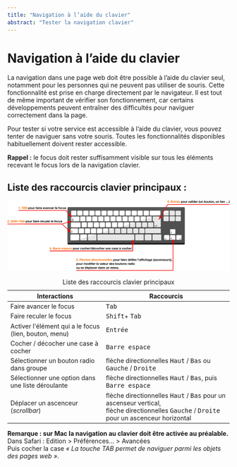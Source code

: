 ```yaml
---
title: "Navigation à l’aide du clavier"
abstract: "Tester la navigation clavier"
---
```


# Navigation à l’aide du clavier

La navigation dans une page web doit être possible à l’aide du clavier seul, notamment pour les personnes qui ne peuvent pas utiliser de souris. Cette fonctionnalité est prise en charge directement par le navigateur. Il est tout de même important de vérifier son fonctionnement, car certains développements peuvent entraîner des difficultés pour naviguer correctement dans la page.
  
Pour tester si votre service est accessible à l’aide du clavier, vous pouvez tenter de naviguer sans votre souris. Toutes les fonctionnalités disponibles habituellement doivent rester accessible.  

**Rappel&nbsp;:** le focus doit rester suffisamment visible sur tous les éléments recevant le focus lors de la navigation clavier.

## Liste des raccourcis clavier principaux&nbsp;: 

![présentation des raccourcis clavier](/fr/web/images/clavier.png)
<table class="table">
<caption class="visually-hidden">Liste des raccourcis clavier principaux</caption>
   <thead>
      <tr>
         <th>Interactions</th>
         <th>Raccourcis</th>
      </tr>
   </thead>
   <tbody>
      <tr>
         <td>Faire avancer le focus</td>
         <td><kbd>Tab</kbd></td>
      </tr>
      <tr>
         <td>Faire reculer le focus</td>
         <td><kbd>Shift</kbd>+ <kbd>Tab</kbd></td>
      </tr>
      <tr>
         <td>Activer l'élément qui a le focus (lien, bouton, menu)</td>
         <td><kbd>Entrée</kbd></td>
      </tr>
      <tr>
         <td>Cocher / décocher une case à cocher</td>
         <td><kbd>Barre espace</kbd></td>
      </tr>
      <tr>
         <td>Sélectionner un bouton radio dans groupe</td>
         <td>flèche directionnelles <kbd>Haut</kbd>&nbsp;/&nbsp;<kbd>Bas</kbd> ou <kbd>Gauche</kbd>&nbsp;/&nbsp;<kbd>Droite</kbd></td>
      </tr>
      <tr>
         <td>Sélectionner une option dans une liste déroulante </td>
         <td>flèche directionnelles <kbd>Haut</kbd>&nbsp;/&nbsp;<kbd>Bas</kbd>, puis <kbd>Barre espace</kbd></td>
      </tr>
	  <tr>
         <td>Déplacer un ascenceur (<i lang="en">scrollbar</i>)</td>
         <td>flèche directionnelles <kbd>Haut</kbd>&nbsp;/&nbsp;<kbd>Bas</kbd> pour un ascenseur vertical,<br> flèche directionnelles <kbd>Gauche</kbd>&nbsp;/&nbsp;<kbd>Droite</kbd> pour un ascenceur horizontal </td>
      </tr>
   </tbody>
</table>





**Remarque&nbsp;: sur Mac la navigation au clavier doit être activée au préalable.**  
Dans Safari&nbsp;: Edition &gt; Préférences… &gt; Avancées  
Puis cocher la case *«&nbsp;La touche TAB permet de naviguer parmi les objets des pages web&nbsp;»*.
